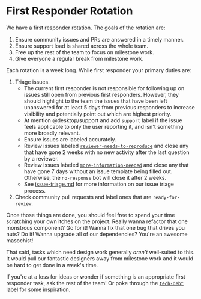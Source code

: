 # First Responder Rotation

We have a first responder rotation. The goals of the rotation are:

1. Ensure community issues and PRs are answered in a timely manner.
1. Ensure support load is shared across the whole team.
1. Free up the rest of the team to focus on milestone work.
1. Give everyone a regular break from milestone work.

Each rotation is a week long. While first responder your primary duties are:

1. Triage issues.
    * The current first responder is not responsible for following up on issues still open from previous first responders. However, they should highlight to the team the issues that have been left unanswered for at least 5 days
    from previous responders to increase visibility and potentially point out which are highest priority.
    * At mention @desktop/support and add `support` label if the issue feels applicable to only the user reporting it, and isn't something more broadly relevant.
    * Ensure issues are labeled accurately.
    * Review issues labeled [`reviewer-needs-to-reproduce`](https://github.com/desktop/desktop/issues?utf8=%E2%9C%93&q=is%3Aopen+is%3Aissue+sort%3Aupdated-asc+label%3Areviewer-needs-to-reproduce) and close any that have gone 2 weeks with no new activity after the last question by a reviewer.
    * Review issues labeled [`more-information-needed`](https://github.com/desktop/desktop/issues?q=is%3Aopen+is%3Aissue+label%3Amore-information-needed+sort%3Aupdated-asc) and close any that have gone 7 days without an issue template being filled out. Otherwise, the `no-response` bot will close it after 2 weeks.
    * See [issue-triage.md](issue-triage.md) for more information on our issue triage process.
1. Check community pull requests and label ones that are `ready-for-review`.

Once those things are done, you should feel free to spend your time scratching your own itches on the project. Really wanna refactor that one monstrous component? Go for it! Wanna fix that one bug that drives you nuts? Do it! Wanna upgrade all of our dependencies? You're an awesome masochist!

That said, tasks which need design work generally *aren't* well-suited to this. It would pull our fantastic designers away from milestone work and it would be hard to get done in a week's time.

If you're at a loss for ideas or wonder if something is an appropriate first responder task, ask the rest of the team! Or poke through the [`tech-debt`](https://github.com/desktop/desktop/labels/tech-debt) label for some inspiration.
